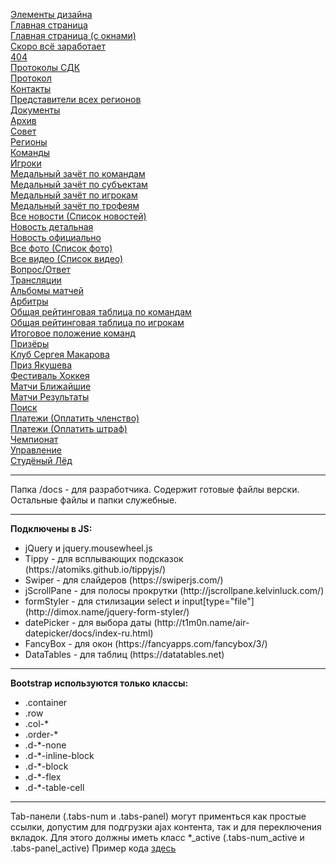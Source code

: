 <a href="https://sportnoise.github.io/nhl/elem.html">Элементы дизайна</a><br>
<a href="https://sportnoise.github.io/nhl/index.html">Главная страница</a><br>
<a href="https://sportnoise.github.io/nhl/index-window.html">Главная страница (с окнами)</a><br>
<a href="https://sportnoise.github.io/nhl/soon.html">Скоро всё заработает</a><br>
<a href="https://sportnoise.github.io/nhl/404.html">404</a><br>
<a href="https://sportnoise.github.io/nhl/protocols.html">Протоколы СДК</a><br>
<a href="https://sportnoise.github.io/nhl/protocol.html">Протокол</a><br>
<a href="https://sportnoise.github.io/nhl/contacts.html">Контакты</a><br>
<a href="https://sportnoise.github.io/nhl/representatives.html">Представители всех регионов</a><br>
<a href="https://sportnoise.github.io/nhl/docs.html">Документы</a><br>
<a href="https://sportnoise.github.io/nhl/archive.html">Архив</a><br>
<a href="https://sportnoise.github.io/nhl/council.html">Совет</a><br>
<a href="https://sportnoise.github.io/nhl/regions.html">Регионы</a><br>
<a href="https://sportnoise.github.io/nhl/teams.html">Команды</a><br>
<a href="https://sportnoise.github.io/nhl/players.html">Игроки</a><br>
<a href="https://sportnoise.github.io/nhl/medal-one.html">Медальный зачёт по командам</a><br>
<a href="https://sportnoise.github.io/nhl/medal-two.html">Медальный зачёт по субъектам</a><br>
<a href="https://sportnoise.github.io/nhl/medal-three.html">Медальный зачёт по игрокам</a><br>
<a href="https://sportnoise.github.io/nhl/medal-four.html">Медальный зачёт по трофеям</a><br>
<a href="https://sportnoise.github.io/nhl/news-list.html">Все новости (Список новостей)</a><br>
<a href="https://sportnoise.github.io/nhl/news-detail.html">Новость детальная</a><br>
<a href="https://sportnoise.github.io/nhl/news-officially.html">Новость официально</a><br>
<a href="https://sportnoise.github.io/nhl/photo-list.html">Все фото (Список фото)</a><br>
<a href="https://sportnoise.github.io/nhl/video-list.html">Все видео (Список видео)</a><br>
<a href="https://sportnoise.github.io/nhl/faq.html">Вопрос/Ответ</a><br>
<a href="https://sportnoise.github.io/nhl/broadcast.html">Трансляции</a><br>
<a href="https://sportnoise.github.io/nhl/album.html">Альбомы матчей</a><br>
<a href="https://sportnoise.github.io/nhl/arbitrators.html">Арбитры</a><br>
<a href="https://sportnoise.github.io/nhl/statistic-teams.html">Общая рейтинговая таблица по командам</a><br>
<a href="https://sportnoise.github.io/nhl/statistic-players.html">Общая рейтинговая таблица по игрокам</a><br>
<a href="https://sportnoise.github.io/nhl/final-position.html">Итоговое положение команд</a><br>
<a href="https://sportnoise.github.io/nhl/winners.html">Призёры</a><br>
<a href="https://sportnoise.github.io/nhl/club.html">Клуб Сергея Макарова</a><br>
<a href="https://sportnoise.github.io/nhl/prize.html">Приз Якушева</a><br>
<a href="https://sportnoise.github.io/nhl/festival.html">Фестиваль Хоккея</a><br>
<a href="https://sportnoise.github.io/nhl/match-calendar.html">Матчи Ближайшие</a><br>
<a href="https://sportnoise.github.io/nhl/match-result.html">Матчи Результаты</a><br>
<a href="https://sportnoise.github.io/nhl/search.html">Поиск</a><br>
<a href="https://sportnoise.github.io/nhl/payments-one.html">Платежи (Оплатить членство)</a><br>
<a href="https://sportnoise.github.io/nhl/payments-two.html">Платежи (Оплатить штраф)</a><br>
<a href="https://sportnoise.github.io/nhl/championship.html">Чемпионат</a><br>
<a href="https://sportnoise.github.io/nhl/control.html">Управление</a><br>
<a href="https://sportnoise.github.io/nhl/ice.html">Студёный Лёд</a><br>

<hr>

Папка /docs - для разработчика. Содержит готовые файлы верски. Остальные файлы и папки служебные.

<hr>

<b>Подключены в JS:</b><br>
<ul>
    <li>jQuery и jquery.mousewheel.js</li>
    <li>Tippy - для всплывающих подсказок (https://atomiks.github.io/tippyjs/)</li>
    <li>Swiper - для слайдеров (https://swiperjs.com/)</li>
    <li>jScrollPane - для полосы прокрутки (http://jscrollpane.kelvinluck.com/)</li>
    <li>formStyler - для стилизации select и input[type="file"] (http://dimox.name/jquery-form-styler/)</li>
    <li>datePicker - для выбора даты (http://t1m0n.name/air-datepicker/docs/index-ru.html)</li>
    <li>FancyBox - для окон (https://fancyapps.com/fancybox/3/)</li>
    <li>DataTables - для таблиц (https://datatables.net)</li>
</ul>

<hr>

<b>Bootstrap используются только классы:</b><br>
<ul>
    <li>.container</li>
    <li>.row</li>
    <li>.col-*</li>
    <li>.order-*</li>
    <li>.d-*-none</li>
    <li>.d-*-inline-block</li>
    <li>.d-*-block</li>
    <li>.d-*-flex</li>
    <li>.d-*-table-cell</li>
</ul>

<hr>

Tab-панели (.tabs-num и .tabs-panel) могут применться как простые ссылки, допустим для подгрузки ajax контента, так и для переключения вкладок. Для этого должны иметь класс *_active (.tabs-num_active и .tabs-panel_active) Пример кода <a href="https://sportnoise.github.io/nhl/elem.html">здесь</a>